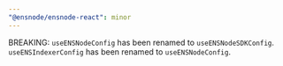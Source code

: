 ```yaml
---
"@ensnode/ensnode-react": minor
---
```


BREAKING: `useENSNodeConfig` has been renamed to `useENSNodeSDKConfig`. `useENSIndexerConfig` has been renamed to `useENSNodeConfig`.
